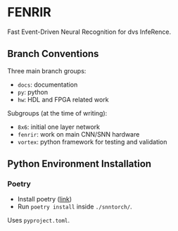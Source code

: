 # FENRIR

Fast Event-Driven Neural Recognition for dvs InfeRence.

## Branch Conventions

Three main branch groups:

- `docs`: documentation
- `py`: python
- `hw`: HDL and FPGA related work

Subgroups (at the time of writing):

- `8x6`: initial one layer network
- `fenrir`: work on main CNN/SNN hardware 
- `vortex`: python framework for testing and validation

## Python Environment Installation

### Poetry

- Install poetry ([link](https://python-poetry.org/docs/#installing-with-the-official-installer))
- Run `poetry install` inside `./snntorch/`.

Uses `pyproject.toml`.